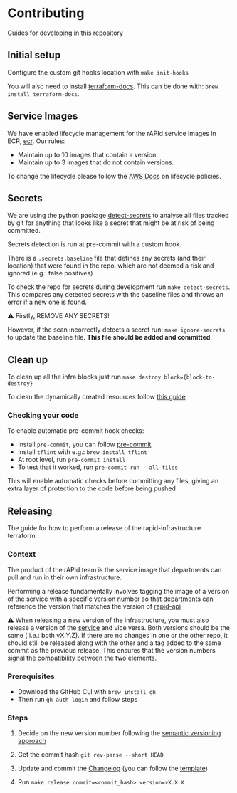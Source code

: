 # Contributing

Guides for developing in this repository

## Initial setup

Configure the custom git hooks location with `make init-hooks`

You will also need to install [terraform-docs](https://terraform-docs.io/). This can be done
with: `brew install terraform-docs`.

## Service Images

We have enabled lifecycle management for the rAPId service images in ECR, [ecr](../../blocks/ecr/main.tf). Our rules:

- Maintain up to 10 images that contain a version.
- Maintain up to 3 images that do not contain versions.

To change the lifecycle please follow
the [AWS Docs](https://docs.aws.amazon.com/AmazonECR/latest/userguide/LifecyclePolicies.html) on lifecycle policies.

## Secrets

We are using the python package [detect-secrets](https://github.com/Yelp/detect-secrets) to analyse all files tracked by
git for anything that looks like a secret that might be at risk of being committed.

Secrets detection is run at pre-commit with a custom hook.

There is a `.secrets.baseline` file that defines any secrets (and their location) that were found in the repo, which are
not deemed a risk and ignored (e.g.: false positives)

To check the repo for secrets during development run `make detect-secrets`. This compares any detected secrets with the
baseline files and throws an error if a new one is found.

⚠️ Firstly, REMOVE ANY SECRETS!

However, if the scan incorrectly detects a secret run: `make ignore-secrets` to update the baseline file. **This file
should be added and committed**.

## Clean up

To clean up all the infra blocks just run `make destroy block={block-to-destroy}`

To clean the dynamically created resources follow [this guide](clean_up_dynamically_created_resources.md)

### Checking your code

To enable automatic pre-commit hook checks:

- Install `pre-commit`, you can follow [pre-commit](https://pre-commit.com/)
- Install `tflint` with e.g.: `brew install tflint`
- At root level, run `pre-commit install`
- To test that it worked, run `pre-commit run --all-files`

This will enable automatic checks before committing any files, giving an extra layer of protection to the code before
being pushed




## Releasing

The guide for how to perform a release of the rapid-infrastructure terraform.

### Context

The product of the rAPId team is the service image that departments can pull and run in their own infrastructure.

Performing a release fundamentally involves tagging the image of a version of the service with a specific version number
so that departments can reference the version that matches the version
of [rapid-api](https://github.com/no10ds/rapid-api)

⚠️ When releasing a new version of the infrastructure, you must also release a version of
the [service](https://github.com/no10ds/rapid-api) and vice versa. Both versions should be the same (
i.e.: both vX.Y.Z). If there are no changes in one or the other repo, it should still be released along with the other
and a tag added to the same commit as the previous release. This ensures that the version numbers signal the
compatibility between the two elements.

### Prerequisites

- Download the GitHub CLI with `brew install gh`
- Then run `gh auth login` and follow steps

### Steps

1. Decide on the new version number following the [semantic versioning approach](https://semver.org/)

2. Get the commit hash `git rev-parse --short HEAD`

3. Update and commit the [Changelog](../../../changelog.md) (you can follow
   the [template](../../../changelog_release_template.md))
4. Run `make release commit=<commit_hash> version=vX.X.X`
